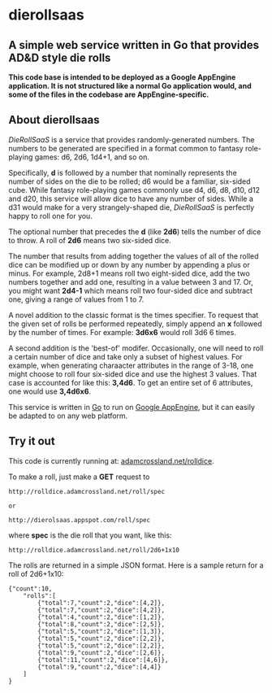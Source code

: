 # dierollsaas
## A simple web service written in Go that provides AD&D style die rolls

**This code base is intended to be deployed as a Google AppEngine application. It is not
structured like a normal Go application would, and some of the files in the codebase are
AppEngine-specific.**

## About dierollsaas
*DieRollSaaS* is a service that provides randomly-generated numbers. The numbers
to be generated are specified in a format common to fantasy role-playing
games: d6, 2d6, 1d4+1, and so on.

Specifically, __d__ is followed by a number that nominally represents the number
of sides on the die to be rolled; d6 would be a familiar, six-sided cube. While
fantasy role-playing games commonly use d4, d6, d8, d10, d12 and d20, this 
service will allow dice to have any number of sides. While a d31 would make for
a very strangely-shaped die, *DieRollSaaS* is perfectly happy to roll one for you.

The optional number that precedes the __d__
(like __2d6__) tells the number of dice to throw. A roll of __2d6__ means two
six-sided dice.

The number that results from adding together the values of all of the rolled
dice can be modified up or down by any number by appending a plus or minus.
For example, 2d8+1 means roll two eight-sided dice, add the two numbers together
and add one, resulting in a value between 3 and 17. Or, you might want __2d4-1__
which means roll two four-sided dice and
subtract one, giving a range of values from 1 to 7.

A novel addition to the classic format is the times specifier. To request that
the given set of rolls be performed repeatedly, simply append an
__x__ followed
by the number of times. For example: __3d6x6__ would roll 3d6 6 times.

A second addition is the 'best-of' modifer. Occasionally, one will need to
roll a certain number of dice and take only a subset of highest values. For
example, when generating charaacter attributes in the range of 3-18, one
might choose to roll four six-sided dice and use the highest 3 values.
That case is accounted for like this:
__3,4d6__. To get an entire set of 6 attributes,
one would use __3,4d6x6__.

This service is written in [Go](http://golang.org) to run on
[Google AppEngine](https://cloud.google.com/appengine/docs), but it can easily
be adapted to on any web platform.

## Try it out
This code is currently running at: [adamcrossland.net/rolldice](http://rolldice.adamcrossland.net/).

To make a roll, just make a __GET__ request to

    http://rolldice.adamcrossland.net/roll/spec
    
    or

    http://dierolsaas.appspot.com/roll/spec

where __spec__ is the die roll that you want, like this:

    http://rolldice.adamcrossland.net/roll/2d6+1x10

The rolls are returned in a simple JSON format. Here is a sample return for a roll of 2d6+1x10:

    {"count":10,
	    "rolls":[
		    {"total":7,"count":2,"dice":[4,2]},
		    {"total":7,"count":2,"dice":[4,2]},
		    {"total":4,"count":2,"dice":[1,2]},
		    {"total":8,"count":2,"dice":[2,5]},
		    {"total":5,"count":2,"dice":[1,3]},
		    {"total":5,"count":2,"dice":[2,2]},
		    {"total":5,"count":2,"dice":[2,2]},
		    {"total":9,"count":2,"dice":[2,6]},
		    {"total":11,"count":2,"dice":[4,6]},
		    {"total":9,"count":2,"dice":[4,4]}
	    ]
    }

